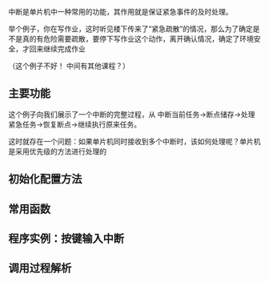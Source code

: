 中断是单片机中一种常用的功能，其作用就是保证紧急事件的及时处理。

举个例子，你在写作业，这时听见楼下传来了“紧急疏散”的情况，那么为了确定是不是真的有危险需要疏散，要停下写作业这个动作，离开确认情况，确定了环境安全，才回来继续完成作业

（这个例子不好！ 中间有其他课程？）



## 主要功能

这个例子向我们展示了一个中断的完整过程，从 中断当前任务->断点储存->处理紧急任务->恢复断点->继续执行原来任务。

这时就存在一个问题：如果单片机同时接收到多个中断时，该如何处理呢？单片机是采用优先级的方法进行处理的
## 初始化配置方法

## 常用函数

## 程序实例：按键输入中断

## 调用过程解析


